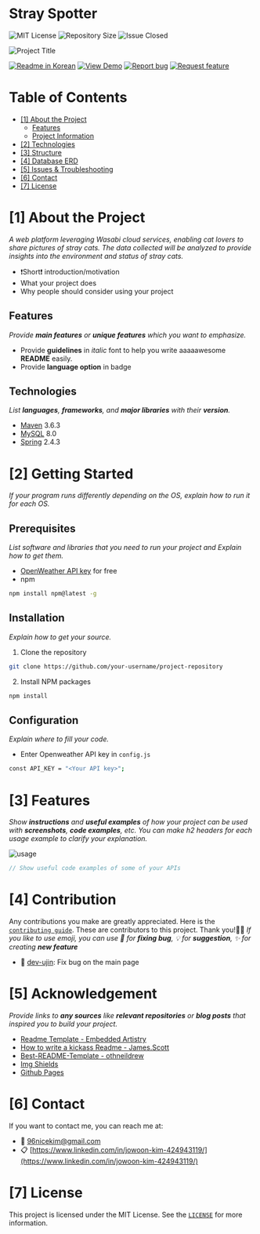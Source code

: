 # Stray Spotter

<!--Badges-->
![MIT License][license-shield] ![Repository Size][repository-size-shield] ![Issue Closed][issue-closed-shield]

<!--Project Title Image-->
![Project Title](res-readme/img/project-title.png)

<!--Project Buttons-->
 [![Readme in Korean][readme-ko-shield]][readme-ko-url] [![View Demo][view-demo-shield]][view-demo-url] [![Report bug][report-bug-shield]][report-bug-url] [![Request feature][request-feature-shield]][request-feature-url]

<!--Table of Contents-->
# Table of Contents
- [[1] About the Project](#1-about-the-project)
  - [Features](#features)
  - [Project Information](#technologies)
- [[2] Technologies](#2-getting-started)
- [[3] Structure](#3-features)
- [[4] Database ERD](#4-contribution)
- [[5] Issues & Troubleshooting](#5-acknowledgement)
- [[6] Contact](#6-contact)
- [[7] License](#7-license)



# [1] About the Project
*A web platform leveraging Wasabi cloud services, enabling cat lovers to share pictures of stray cats. The data collected will be analyzed to provide insights into the environment and status of stray cats.*
- ❗️Short❗️ introduction/motivation
- What your project does
- Why people should consider using your project

## Features
*Provide **main features** or **unique features** which you want to emphasize.*
- Provide **guidelines** in *italic* font to help you write aaaaawesome **README** easily.
- Provide **language option** in badge

## Technologies
*List **languages**, **frameworks**, and **major libraries** with their **version**.*
- [Maven](https://maven.apache.org/) 3.6.3
- [MySQL](https://www.mysql.com/) 8.0
- [Spring](https://spring.io/) 2.4.3



# [2] Getting Started
*If your program runs differently depending on the OS, explain how to run it for each OS.*
## Prerequisites
*List software and libraries that you need to run your project and Explain how to get them.*
- [OpenWeather API key](https://openweathermap.org/) for free
- npm
```bash
npm install npm@latest -g
```

## Installation
*Explain how to get your source.*
1. Clone the repository
```bash
git clone https://github.com/your-username/project-repository
```
2. Install NPM packages
```bash
npm install
```

## Configuration
*Explain where to fill your code.*
- Enter Openweather API key in `config.js`
```bash
const API_KEY = "<Your API key>";
```



# [3] Features
*Show **instructions** and **useful examples** of how your project can be used with **screenshots**, **code examples**, etc. You can make h2 headers for each usage example to clarify your explanation.*

![usage](res-readme/img/usage.png)

```java
// Show useful code examples of some of your APIs 
```



# [4] Contribution
Any contributions you make are greatly appreciated. Here is the [`contributing guide`][contribution-url].
These are contributors to this project. Thank you!🙆‍♀️
*If you like to use emoji, you can use 🐞 for **fixing bug**, 💡 for **suggestion**, ✨ for creating **new feature***
- 🐞 [dev-ujin](https://github.com/dev-ujin): Fix bug on the main page



# [5] Acknowledgement
*Provide links to **any sources** like **relevant repositories** or **blog posts** that inspired you to build your project.*
- [Readme Template - Embedded Artistry](https://embeddedartistry.com/blog/2017/11/30/embedded-artistry-readme-template/)
- [How to write a kickass Readme - James.Scott](https://dev.to/scottydocs/how-to-write-a-kickass-readme-5af9)
- [Best-README-Template - othneildrew](https://github.com/othneildrew/Best-README-Template#prerequisites)
- [Img Shields](https://shields.io/)
- [Github Pages](https://pages.github.com/)



# [6] Contact
If you want to contact me, you can reach me at:
- 📧 96nicekim@gmail.com
- 📋 [https://www.linkedin.com/in/jowoon-kim-424943119/](https://www.linkedin.com/in/jowoon-kim-424943119/)



# [7] License
This project is licensed under the MIT License. See the [`LICENSE`][license-url] for more information.



<!--Url for Badges-->
[license-shield]: https://img.shields.io/github/license/dev-ujin/readme-template?labelColor=D8D8D8&color=04B4AE
[repository-size-shield]: https://img.shields.io/github/repo-size/dev-ujin/readme-template?labelColor=D8D8D8&color=BE81F7
[issue-closed-shield]: https://img.shields.io/github/issues-closed/dev-ujin/readme-template?labelColor=D8D8D8&color=FE9A2E

<!--Url for Buttons-->
[readme-ko-shield]: https://img.shields.io/badge/-readme%20in%20korean-2E2E2E?style=for-the-badge
[view-demo-shield]: https://img.shields.io/badge/-%F0%9F%98%8E%20view%20demo-F3F781?style=for-the-badge
[view-demo-url]: https://dev-ujin.github.io
[report-bug-shield]: https://img.shields.io/badge/-%F0%9F%90%9E%20report%20bug-F5A9A9?style=for-the-badge
[report-bug-url]: https://github.com/dev-ujin/readme-template/issues
[request-feature-shield]: https://img.shields.io/badge/-%E2%9C%A8%20request%20feature-A9D0F5?style=for-the-badge
[request-feature-url]: https://github.com/dev-ujin/readme-template/issues

<!--URLS-->
[license-url]: res-readme/LICENSE.md
[contribution-url]: res-readme/CONTRIBUTION.md
[readme-ko-url]: res-readme/README-KO.md
